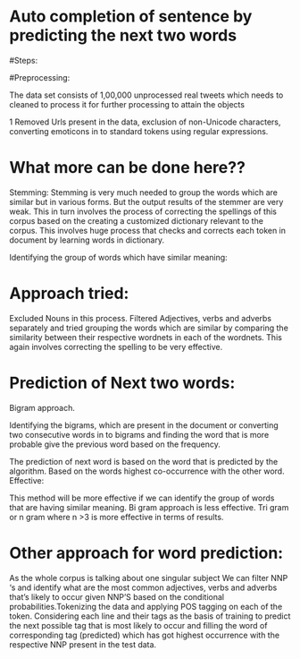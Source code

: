 # Auto completion of sentence by predicting the next two words

#Steps:

#Preprocessing:

The data set consists of 1,00,000 unprocessed real tweets which needs to cleaned to process it for further processing to attain the objects

1 Removed Urls present in the data, exclusion of non-Unicode characters, converting emoticons in to standard tokens using regular expressions.

# What more can be done here?? 

Stemming: Stemming is very much needed to group the words which are similar but in various forms. But the output results of the stemmer are very weak. This in turn involves the process of correcting the spellings of this corpus based on the creating a customized dictionary relevant to the corpus. This involves huge process that checks and corrects each token in document by learning words in dictionary.

Identifying the group of words which have similar meaning:

# Approach tried:

Excluded Nouns in this process. Filtered Adjectives, verbs and adverbs separately and tried grouping the words which are similar by comparing the similarity between their respective wordnets in each of the wordnets. This again involves correcting the spelling to be very effective.

# Prediction of Next two words:

Bigram approach.

Identifying the bigrams, which are present in the document or converting two consecutive words in to bigrams and finding the word that is more probable give the previous word based on the frequency.

The prediction of next word is based on the word that is predicted by the algorithm. Based on the words highest co-occurrence with the other word.
Effective:

This method will be more effective if we can identify the group of words that are having similar meaning. 
Bi gram approach is less effective. Tri gram or n gram where n >3 is more effective in terms of results.

# Other approach for word prediction:

As the whole corpus is talking about one singular subject We can filter NNP ‘s and identify what are the most common adjectives, verbs and adverbs that’s likely to occur given NNP’S based on the conditional probabilities.Tokenizing the data and applying POS tagging on each of the token. Considering each line and their tags as the basis of training to predict the next possible tag that is most likely to occur and filling the word of corresponding tag (predicted) which has got highest occurrence with the respective NNP present in the test data.
